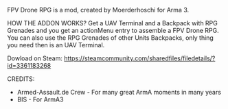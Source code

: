 FPV Drone RPG is a mod, created by Moerderhoschi for Arma 3.

HOW THE ADDON WORKS?
Get a UAV Terminal and a Backpack with RPG Grenades and you get an actionMenu entry to assemble a FPV Drone RPG.
You can also use the RPG Grenades of other Units Backpacks, only thing you need then is an UAV Terminal.

Dowload on Steam: https://steamcommunity.com/sharedfiles/filedetails/?id=3361183268

CREDITS:
- Armed-Assault.de Crew - For many great ArmA moments in many years
- BIS - For ArmA3
